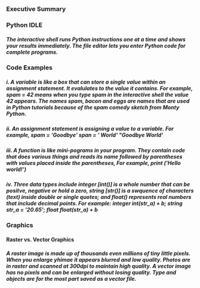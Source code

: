 ### Executive Summary

#####


### Python IDLE

##### The interactive shell runs Python instructions one at a time and shows your results immediately. The file editor lets you enter Python code for complete programs.

### Code Examples

##### i.  A variable is like a box that can store a single value within an assignment statement. It evalulates to the value it contains. For example, spam = 42 means when you type spam in the interactive shell the value 42 appears. The names spam, bacon and eggs are names that are used in Python tutorials because of the spam comedy sketch from Monty Python.
##### ii. An assignment statement is assigning a value to a variable. For example, spam = 'Goodbye' span = ' World' "Goodbye World'
##### iii. A function is like mini-pograms in your program. They contain code that does various things and reads its name followed by parentheses with values placed inside the parentheses, For example, print ('Hello world!')
##### iv. Three data types include integer [int()] is a whole number that can be positve, negative or hold a zero, string [str()] is a swquence of characters (text) inside double or single quotes; and float() represents real numbers that include decimal points. For example: integer int(str_a) + b; string str_a = '20.65'; float float(str_a) + b

### Graphics

#### Raster vs. Vector Graphics
##### A raster image is made up of thousands even millions of tiny little pixels. When you enlarge yhimae it appears blurred and low quality. Photos are in raster and scanned at 300dpi to maintain high quality. A vector image has no pixels and can be enlarged without losing quality. Type and objects are for the most part saved as a vector file.
